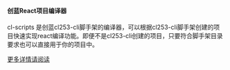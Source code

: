 #### 创蓝React项目编译器

cl-scripts 是创蓝cl253-cli脚手架的编译器，可以根据cl253-cli脚手架创建的项目快速实现react编译功能。即便不是cl253-cli创建的项目，只要符合脚手架目录要求也可以直接用于你的项目中。

[更多详情请阅读](https://github.com/chuanglan-org/cl253-cli/blob/master/docs/index.md)
